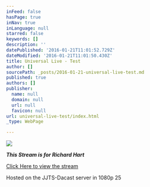 ```yaml
---
inFeed: false
hasPage: true
inNav: true
inLanguage: null
starred: false
keywords: []
description: ''
datePublished: '2016-01-21T11:01:52.729Z'
dateModified: '2016-01-21T11:01:50.430Z'
title: Universal Live - Test
author: []
sourcePath: _posts/2016-01-21-universal-live-test.md
published: true
authors: []
publisher:
  name: null
  domain: null
  url: null
  favicon: null
url: universal-live-test/index.html
_type: WebPage

---
```

![](https://s3-us-west-2.amazonaws.com/the-grid-img/p/575f0a8f63f2cd29737182a447fd83cdbcc95297.jpg)

**_This Stream is for Richard Hart_**

[Click Here to view the stream][0]

Hosted on the JJTS-Dacast server in 1080p 25

[0]: https://iframe.dacast.com/b/57499/c/83141